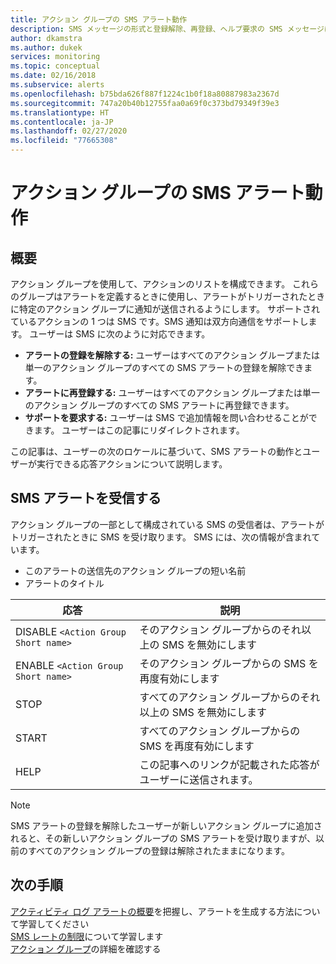 ```yaml
---
title: アクション グループの SMS アラート動作
description: SMS メッセージの形式と登録解除、再登録、ヘルプ要求の SMS メッセージに応答する方法について説明します。
author: dkamstra
ms.author: dukek
services: monitoring
ms.topic: conceptual
ms.date: 02/16/2018
ms.subservice: alerts
ms.openlocfilehash: b75bda626f887f1224c1b0f18a80887983a2367d
ms.sourcegitcommit: 747a20b40b12755faa0a69f0c373bd79349f39e3
ms.translationtype: HT
ms.contentlocale: ja-JP
ms.lasthandoff: 02/27/2020
ms.locfileid: "77665308"
---
```

# <a name="sms-alert-behavior-in-action-groups"></a>アクション グループの SMS アラート動作

## <a name="overview"></a>概要 
アクション グループを使用して、アクションのリストを構成できます。 これらのグループはアラートを定義するときに使用し、アラートがトリガーされたときに特定のアクション グループに通知が送信されるようにします。 サポートされているアクションの 1 つは SMS です。SMS 通知は双方向通信をサポートします。 ユーザーは SMS に次のように対応できます。

- **アラートの登録を解除する:** ユーザーはすべてのアクション グループまたは単一のアクション グループのすべての SMS アラートの登録を解除できます。
- **アラートに再登録する:** ユーザーはすべてのアクション グループまたは単一のアクション グループのすべての SMS アラートに再登録できます。  
- **サポートを要求する:** ユーザーは SMS で追加情報を問い合わせることができます。 ユーザーはこの記事にリダイレクトされます。

この記事は、ユーザーの次のロケールに基づいて、SMS アラートの動作とユーザーが実行できる応答アクションについて説明します。

## <a name="receiving-an-sms-alert"></a>SMS アラートを受信する
アクション グループの一部として構成されている SMS の受信者は、アラートがトリガーされたときに SMS を受け取ります。 SMS には、次の情報が含まれています。
* このアラートの送信先のアクション グループの短い名前
* アラートのタイトル

| 応答 | 説明 |
| ----- | ----------- |
| DISABLE `<Action Group Short name>` | そのアクション グループからのそれ以上の SMS を無効にします |
| ENABLE `<Action Group Short name>` | そのアクション グループからの SMS を再度有効にします |
| STOP | すべてのアクション グループからのそれ以上の SMS を無効にします |
| START | すべてのアクション グループからの SMS を再度有効にします |
| HELP | この記事へのリンクが記載された応答がユーザーに送信されます。 |

>[!NOTE]
>SMS アラートの登録を解除したユーザーが新しいアクション グループに追加されると、その新しいアクション グループの SMS アラートを受け取りますが、以前のすべてのアクション グループの登録は解除されたままになります。

## <a name="next-steps"></a>次の手順
[アクティビティ ログ アラートの概要](alerts-overview.md)を把握し、アラートを生成する方法について学習してください  
[SMS レートの制限](alerts-rate-limiting.md)について学習します  
[アクション グループ](../../azure-monitor/platform/action-groups.md)の詳細を確認する

